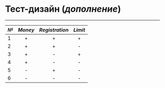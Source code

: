 # **Тест-дизайн** (*дополнение*)

***

| ***№*** | ***Money***          | ***Registration***   | ***Limit***          |
|---------|----------------------|----------------------|----------------------|
| 1       | <center> + </center> | <center> + </center> | <center> + </center> |
| 2       | <center> + </center> | <center> + </center> | <center> - </center> |
| 3       | <center> + </center> | <center> - </center> | <center> + </center> |
| 4       | <center> + </center> | <center> - </center> | <center> - </center> |
| 5       | <center> - </center> | <center> + </center> | <center> - </center> |
| 6       | <center> - </center> | <center> - </center> | <center> - </center> |